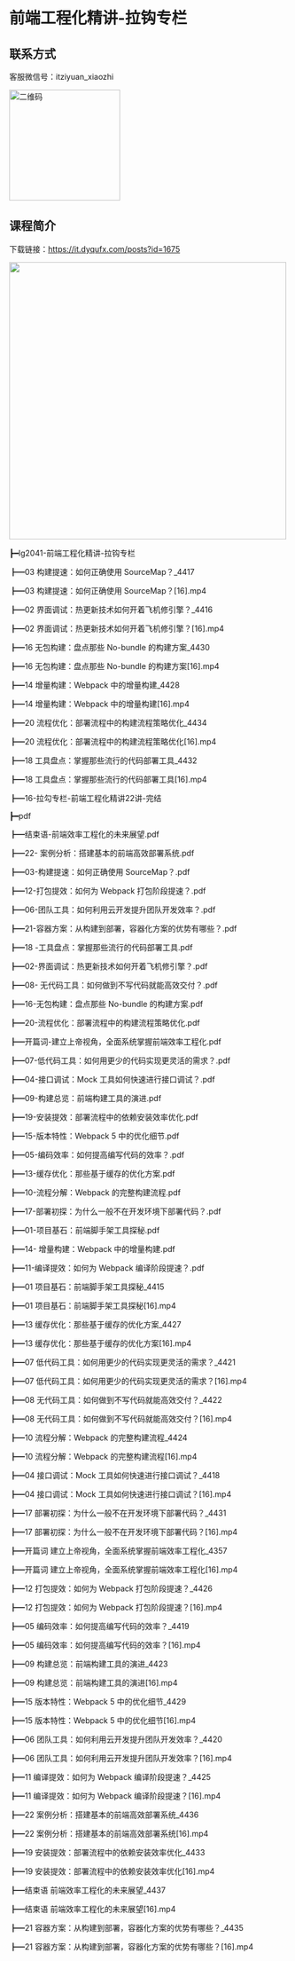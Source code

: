 # 前端工程化精讲-拉钩专栏

## 联系方式

客服微信号：itziyuan_xiaozhi

<img src="https://ziyuanyun.oss-cn-guangzhou.aliyuncs.com/common/20240614073449/666b82192834a.jpg" width="200" height="200" alt="二维码">

## 课程简介

下载链接：https://it.dyqufx.com/posts?id=1675

<img src="https://ziyuanyun.oss-cn-guangzhou.aliyuncs.com/yun/20240515183505/66448fd9778f7.jpg" width="500" alt="">

  ┣━lg2041-前端工程化精讲-拉钩专栏

 ┣━03 构建提速：如何正确使用 SourceMap？_4417

 ┣━03 构建提速：如何正确使用 SourceMap？[16].mp4

 ┣━02 界面调试：热更新技术如何开着飞机修引擎？_4416

 ┣━02 界面调试：热更新技术如何开着飞机修引擎？[16].mp4

 ┣━16 无包构建：盘点那些 No-bundle 的构建方案_4430

 ┣━16 无包构建：盘点那些 No-bundle 的构建方案[16].mp4

 ┣━14 增量构建：Webpack 中的增量构建_4428

 ┣━14 增量构建：Webpack 中的增量构建[16].mp4

 ┣━20 流程优化：部署流程中的构建流程策略优化_4434

 ┣━20 流程优化：部署流程中的构建流程策略优化[16].mp4

 ┣━18 工具盘点：掌握那些流行的代码部署工具_4432

 ┣━18 工具盘点：掌握那些流行的代码部署工具[16].mp4

 ┣━16-拉勾专栏-前端工程化精讲22讲-完结

 ┣━pdf

 ┣━结束语-前端效率工程化的未来展望.pdf

 ┣━22- 案例分析：搭建基本的前端高效部署系统.pdf

 ┣━03-构建提速：如何正确使用 SourceMap？.pdf

 ┣━12-打包提效：如何为 Webpack 打包阶段提速？.pdf

 ┣━06-团队工具：如何利用云开发提升团队开发效率？.pdf

 ┣━21-容器方案：从构建到部署，容器化方案的优势有哪些？.pdf

 ┣━18 -工具盘点：掌握那些流行的代码部署工具.pdf

 ┣━02-界面调试：热更新技术如何开着飞机修引擎？.pdf

 ┣━08- 无代码工具：如何做到不写代码就能高效交付？.pdf

 ┣━16-无包构建：盘点那些 No-bundle 的构建方案.pdf

 ┣━20-流程优化：部署流程中的构建流程策略优化.pdf

 ┣━开篇词-建立上帝视角，全面系统掌握前端效率工程化.pdf

 ┣━07-低代码工具：如何用更少的代码实现更灵活的需求？.pdf

 ┣━04-接口调试：Mock 工具如何快速进行接口调试？.pdf

 ┣━09-构建总览：前端构建工具的演进.pdf

 ┣━19-安装提效：部署流程中的依赖安装效率优化.pdf

 ┣━15-版本特性：Webpack 5 中的优化细节.pdf

 ┣━05-编码效率：如何提高编写代码的效率？.pdf

 ┣━13-缓存优化：那些基于缓存的优化方案.pdf

 ┣━10-流程分解：Webpack 的完整构建流程.pdf

 ┣━17-部署初探：为什么一般不在开发环境下部署代码？.pdf

 ┣━01-项目基石：前端脚手架工具探秘.pdf

 ┣━14- 增量构建：Webpack 中的增量构建.pdf

 ┣━11-编译提效：如何为 Webpack 编译阶段提速？.pdf

 ┣━01 项目基石：前端脚手架工具探秘_4415

 ┣━01 项目基石：前端脚手架工具探秘[16].mp4

 ┣━13 缓存优化：那些基于缓存的优化方案_4427

 ┣━13 缓存优化：那些基于缓存的优化方案[16].mp4

 ┣━07 低代码工具：如何用更少的代码实现更灵活的需求？_4421

 ┣━07 低代码工具：如何用更少的代码实现更灵活的需求？[16].mp4

 ┣━08 无代码工具：如何做到不写代码就能高效交付？_4422

 ┣━08 无代码工具：如何做到不写代码就能高效交付？[16].mp4

 ┣━10 流程分解：Webpack 的完整构建流程_4424

 ┣━10 流程分解：Webpack 的完整构建流程[16].mp4

 ┣━04 接口调试：Mock 工具如何快速进行接口调试？_4418

 ┣━04 接口调试：Mock 工具如何快速进行接口调试？[16].mp4

 ┣━17 部署初探：为什么一般不在开发环境下部署代码？_4431

 ┣━17 部署初探：为什么一般不在开发环境下部署代码？[16].mp4

 ┣━开篇词 建立上帝视角，全面系统掌握前端效率工程化_4357

 ┣━开篇词 建立上帝视角，全面系统掌握前端效率工程化[16].mp4

 ┣━12 打包提效：如何为 Webpack 打包阶段提速？_4426

 ┣━12 打包提效：如何为 Webpack 打包阶段提速？[16].mp4

 ┣━05 编码效率：如何提高编写代码的效率？_4419

 ┣━05 编码效率：如何提高编写代码的效率？[16].mp4

 ┣━09 构建总览：前端构建工具的演进_4423

 ┣━09 构建总览：前端构建工具的演进[16].mp4

 ┣━15 版本特性：Webpack 5 中的优化细节_4429

 ┣━15 版本特性：Webpack 5 中的优化细节[16].mp4

 ┣━06 团队工具：如何利用云开发提升团队开发效率？_4420

 ┣━06 团队工具：如何利用云开发提升团队开发效率？[16].mp4

 ┣━11 编译提效：如何为 Webpack 编译阶段提速？_4425

 ┣━11 编译提效：如何为 Webpack 编译阶段提速？[16].mp4

 ┣━22 案例分析：搭建基本的前端高效部署系统_4436

 ┣━22 案例分析：搭建基本的前端高效部署系统[16].mp4

 ┣━19 安装提效：部署流程中的依赖安装效率优化_4433

 ┣━19 安装提效：部署流程中的依赖安装效率优化[16].mp4

 ┣━结束语 前端效率工程化的未来展望_4437

 ┣━结束语 前端效率工程化的未来展望[16].mp4

 ┣━21 容器方案：从构建到部署，容器化方案的优势有哪些？_4435

 ┣━21 容器方案：从构建到部署，容器化方案的优势有哪些？[16].mp4

  